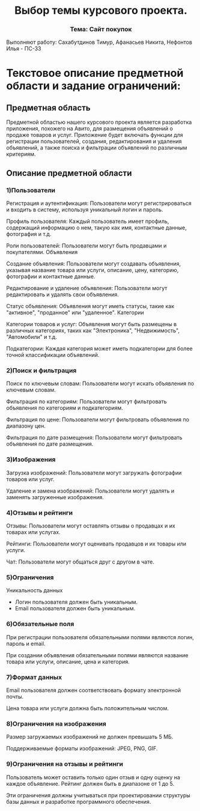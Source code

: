 <h1 align="center">Выбор темы курсового проекта.</h1>
<h3 align="center">Тема: Сайт покупок</h3>

Выполняют работу: Сахабутдинов Тимур, Афанасьев Никита,  Нефонтов Илья - ПС-33 

# Текстовое описание предметной области и задание ограничений:

## Предметная область

Предметной областью нашего курсового проекта является разработка приложения, похожего на Авито, для размещения объявлений о продаже товаров и услуг. Приложение будет включать функции для регистрации пользователей, создания, редактирования и удаления объявлений, а также поиска и фильтрации объявлений по различным критериям.

## Описание предметной области 

### 1)Пользователи

Регистрация и аутентификация: Пользователи могут регистрироваться и входить в систему, используя уникальный логин и пароль.

Профиль пользователя: Каждый пользователь имеет профиль, содержащий информацию о нем, такую как имя, контактные данные, фотография и т.д.

Роли пользователей: Пользователи могут быть продавцами и покупателями.
Объявления

Создание объявления: Пользователи могут создавать объявления, указывая название товара или услуги, описание, цену, категорию, фотографии и контактные данные.

Редактирование и удаление объявления: Пользователи могут редактировать и удалять свои объявления.

Статус объявления: Объявления могут иметь статусы, такие как "активное", "проданное" или "удаленное".
Категории

Категории товаров и услуг: Объявления могут быть размещены в различных категориях, таких как "Электроника", "Недвижимость", "Автомобили" и т.д.

Подкатегории: Каждая категория может иметь подкатегории для более точной классификации объявлений.

### 2)Поиск и фильтрация

Поиск по ключевым словам: Пользователи могут искать объявления по ключевым словам.

Фильтрация по категориям: Пользователи могут фильтровать объявления по категориям и подкатегориям.

Фильтрация по цене: Пользователи могут фильтровать объявления по диапазону цен.

Фильтрация по дате размещения: Пользователи могут фильтровать объявления по дате размещения.

### 3)Изображения

Загрузка изображений: Пользователи могут загружать фотографии товаров или услуг.

Удаление и замена изображений: Пользователи могут удалять и заменять 
загруженные изображения.

### 4)Отзывы и рейтинги

Отзывы: Пользователи могут оставлять отзывы о продавцах и их товарах или услугах.

Рейтинги: Пользователи могут оценивать продавцов и их товары или услуги.

Чат: Пользователи могут общаться друг с другом в чате.

### 5)Ограничения

Уникальность данных
  - Логин пользователя должен быть уникальным.
  - Email пользователя должен быть уникальным.

### 6)Обязательные поля

При регистрации пользователя обязательными полями являются логин, пароль и email.

При создании объявления обязательными полями являются название товара или услуги, описание, цена и категория.

### 7)Формат данных

Email пользователя должен соответствовать формату электронной почты.

Цена товара или услуги должна быть положительным числом.

### 8)Ограничения на изображения

Размер загружаемых изображений не должен превышать 5 МБ.

Поддерживаемые форматы изображений: JPEG, PNG, GIF.

### 9)Ограничения на отзывы и рейтинги

Пользователь может оставить только один отзыв и одну оценку на каждое объявление.
Рейтинг должен быть в диапазоне от 1 до 5.

Эти ограничения должны учитываться при проектировании структуры базы данных и разработке программного обеспечения.



